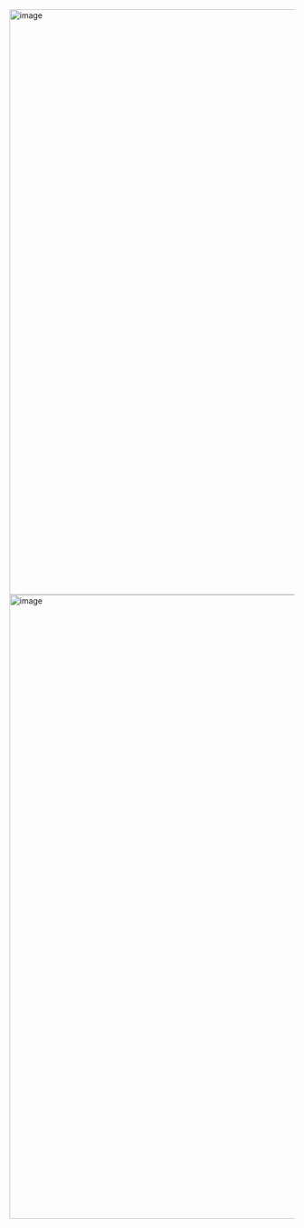 <img width="581" height="1032" alt="image" src="https://github.com/user-attachments/assets/a306845d-52fb-4377-bcf5-1ec9ac98ae6b" />

<img width="760" height="1100" alt="image" src="https://github.com/user-attachments/assets/0d7b1660-d3c4-4b22-a184-5061c5fb07e0" />
